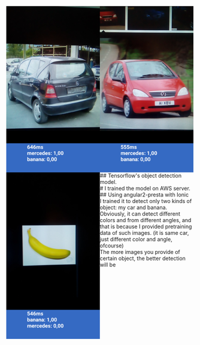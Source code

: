 <div align="center">
<img style="float:left;" width="250" height="auto" src="https://github.com/azemZejnil/ObjectDetection-Android/blob/master/docs/imgs/Screenshot_20180725-101017.png">
<img style="float:left;" width="250" height="auto" src="https://github.com/azemZejnil/ObjectDetection-Android/blob/master/docs/imgs/Screenshot_20180725-101057.png">
<img style="float:left;" width="250" height="auto" src="https://github.com/azemZejnil/ObjectDetection-Android/blob/master/docs/imgs/Screenshot_20180725-101258.png">
</div>
<br>
## Tensorflow's object detection model.
<br>
# I trained the model on AWS server. 
## Using angular2-presta with Ionic

<br>
I trained it to detect only two kinds of object: my car and banana.
<br>
Obviously, it can detect different colors and from different angles, and that is because I provided pretraining data of such images. (it is same car, just different color and angle, ofcourse)
<br>
The more images you provide of certain object, the better detection will be